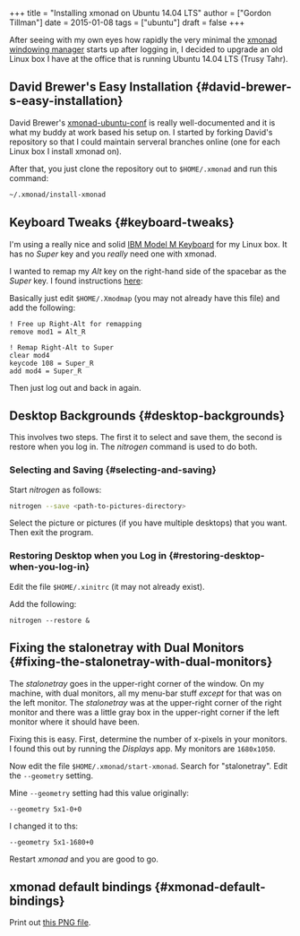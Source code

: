 +++
title = "Installing xmonad on Ubuntu 14.04 LTS"
author = ["Gordon Tillman"]
date = 2015-01-08
tags = ["ubuntu"]
draft = false
+++

After seeing with my own eyes how rapidly the very minimal the [xmonad
windowing manager](http://xmonad.org/) starts up after logging in, I decided to upgrade an
old Linux box I have at the office that is running Ubuntu 14.04 LTS
(Trusy Tahr).

<!--more-->


## David Brewer's Easy Installation {#david-brewer-s-easy-installation}

David Brewer's [xmonad-ubuntu-conf](https://github.com/davidbrewer/xmonad-ubuntu-conf) is really well-documented and it is
what my buddy at work based his setup on.  I started by forking
David's repository so that I could maintain serveral branches online
(one for each Linux box I install xmonad on).

After that, you just clone the repository out to `$HOME/.xmonad` and
run this command:

```sh
~/.xmonad/install-xmonad
```


## Keyboard Tweaks {#keyboard-tweaks}

I'm using a really nice and solid [IBM Model M Keyboard](http://www.pckeyboard.com/) for my Linux
box.  It has no _Super_ key and you _really_ need one with xmonad.

I wanted to remap my _Alt_ key on the right-hand side of the spacebar
as the _Super_ key.  I found instructions [here](http://askubuntu.com/questions/70931/how-to-set-right-alt-to-work-as-a-winsuper-key):

Basically just edit `$HOME/.Xmodmap` (you may not already have this
file) and add the following:

```text
! Free up Right-Alt for remapping
remove mod1 = Alt_R

! Remap Right-Alt to Super
clear mod4
keycode 108 = Super_R
add mod4 = Super_R
```

Then just log out and back in again.


## Desktop Backgrounds {#desktop-backgrounds}

This involves two steps.  The first it to select and save them, the
second is restore when you log in.  The _nitrogen_ command is used to
do both.


### Selecting and Saving {#selecting-and-saving}

Start _nitrogen_ as follows:

```sh
nitrogen --save <path-to-pictures-directory>
```

Select the picture or pictures (if you have multiple desktops) that
you want.  Then exit the program.


### Restoring Desktop when you Log in {#restoring-desktop-when-you-log-in}

Edit the file `$HOME/.xinitrc` (it may not already exist).

Add the following:

```text
nitrogen --restore &
```


## Fixing the stalonetray with Dual Monitors {#fixing-the-stalonetray-with-dual-monitors}

The _stalonetray_ goes in the upper-right corner of the window.  On my
machine, with dual monitors, all my menu-bar stuff _except_ for that
was on the left monitor.  The _stalonetray_ was at the upper-right
corner of the right monitor and there was a little gray box in the
upper-right corner if the left monitor where it should have been.

Fixing this is easy.  First, determine the number of x-pixels in your
monitors.  I found this out by running the _Displays_ app.  My
monitors are `1680x1050`.

Now edit the file `$HOME/.xmonad/start-xmonad`.  Search for
"stalonetray".  Edit the `--geometry` setting.

Mine `--geometry` setting had this value originally:

```text
--geometry 5x1-0+0
```

I changed it to ths:

```text
--geometry 5x1-1680+0
```

Restart _xmonad_ and you are good to go.


## xmonad default bindings {#xmonad-default-bindings}

Print out [this PNG file](https://www.haskell.org/haskellwiki/File:Xmbindings.png).
